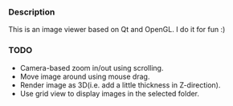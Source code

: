 ### Description
This is an image viewer based on Qt and OpenGL. I do it for fun :)

### TODO
* Camera-based zoom in/out using scrolling.
* Move image around using mouse drag.
* Render image as 3D(i.e. add a little thickness in Z-direction).
* Use grid view to display images in the selected folder.